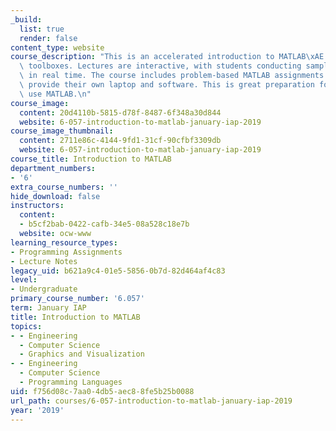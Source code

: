 ```yaml
---
_build:
  list: true
  render: false
content_type: website
course_description: "This is an accelerated introduction to MATLAB\xAE and its popular\
  \ toolboxes. Lectures are interactive, with students conducting sample MATLAB problems\
  \ in real time. The course includes problem-based MATLAB assignments. Students must\
  \ provide their own laptop and software. This is great preparation for classes that\
  \ use MATLAB.\n"
course_image:
  content: 20d4110b-5815-d78f-8487-6f348a30d844
  website: 6-057-introduction-to-matlab-january-iap-2019
course_image_thumbnail:
  content: 2711e86c-4144-9fd1-31cf-90cfbf3309db
  website: 6-057-introduction-to-matlab-january-iap-2019
course_title: Introduction to MATLAB
department_numbers:
- '6'
extra_course_numbers: ''
hide_download: false
instructors:
  content:
  - b5cf2bab-0422-cafb-34e5-08a528c18e7b
  website: ocw-www
learning_resource_types:
- Programming Assignments
- Lecture Notes
legacy_uid: b621a9c4-01e5-5856-0b7d-82d464af4c83
level:
- Undergraduate
primary_course_number: '6.057'
term: January IAP
title: Introduction to MATLAB
topics:
- - Engineering
  - Computer Science
  - Graphics and Visualization
- - Engineering
  - Computer Science
  - Programming Languages
uid: f756d08c-7aa0-4db5-aec8-8fe5b25b0088
url_path: courses/6-057-introduction-to-matlab-january-iap-2019
year: '2019'
---
```

